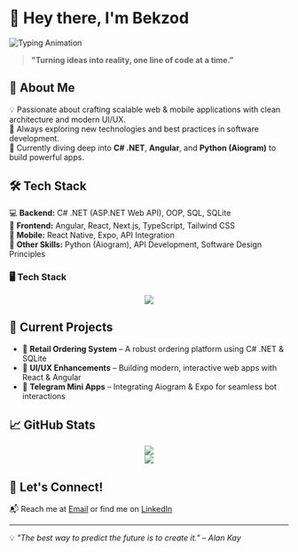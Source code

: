 # 👋 Hey there, I'm Bekzod

![Typing Animation](https://readme-typing-svg.herokuapp.com?font=Fira+Code&size=22&pause=1000&color=F7931A&width=600&lines=Full-Stack+Developer+%7C+C%23+.NET+%7C+Angular+%7C+React+%26+Next.js+%7C+Mobile+Apps;Building+scalable+and+modern+applications!+🚀)  

> **"Turning ideas into reality, one line of code at a time."**  

## 🚀 About Me  
💡 Passionate about crafting scalable web & mobile applications with clean architecture and modern UI/UX.  
🎯 Always exploring new technologies and best practices in software development.  
📌 Currently diving deep into **C# .NET**, **Angular**, and **Python (Aiogram)** to build powerful apps.  

## 🛠️ Tech Stack  
💻 **Backend:** C# .NET (ASP.NET Web API), OOP, SQL, SQLite  
🎨 **Frontend:** Angular, React, Next.js, TypeScript, Tailwind CSS  
📱 **Mobile:** React Native, Expo, API Integration  
🐍 **Other Skills:** Python (Aiogram), API Development, Software Design Principles  

### 🖥️ Tech Stack  
<p align="center">
  <img src="https://skillicons.dev/icons?i=cs,dotnet,angular,react,nextjs,ts,tailwind,sqlite,python" />
</p>

## 🚧 Current Projects  
- 🛒 **Retail Ordering System** – A robust ordering platform using C# .NET & SQLite  
- 🎨 **UI/UX Enhancements** – Building modern, interactive web apps with React & Angular  
- 🤖 **Telegram Mini Apps** – Integrating Aiogram & Expo for seamless bot interactions  

## 📈 GitHub Stats  
<p align="center">
  <img src="https://github-readme-stats.vercel.app/api?username=uztm&show_icons=true&theme=radical" />
  <br>
  <img src="https://github-readme-streak-stats.herokuapp.com/?user=uztm&theme=radical" />
</p>

## 🎯 Let's Connect!  
📬 Reach me at [Email](tmbekzod05@gmail.com) or find me on [LinkedIn](linkedin.com/in/tmbekzod)  

---

💡 _"The best way to predict the future is to create it." – Alan Kay_  

